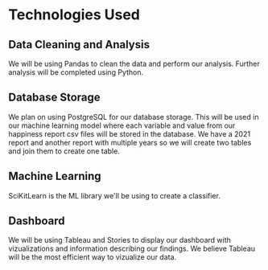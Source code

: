 # Technologies Used
## Data Cleaning and Analysis
We will be using Pandas to clean the data and perform our analysis. Further analysis will be completed using Python.

## Database Storage
We plan on using PostgreSQL for our database storage. This will be used in our machine learning model where each variable and value from our happiness report csv files will be stored in the database. We have a 2021 report and another report with multiple years so we will create two tables and join them to create one table.

## Machine Learning
SciKitLearn is the ML library we'll be using to create a classifier. 

## Dashboard
We will be using Tableau and Stories to display our dashboard with vizualizations and information describing our findings. We believe Tableau will be the most efficient way to vizualize our data.
